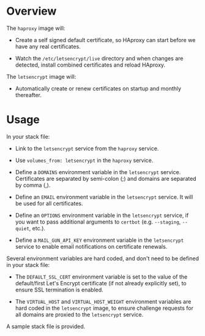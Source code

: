 # Overview

The `haproxy` image will:

  * Create a self signed default certificate, so HAproxy can start before we
    have any real certificates.

  * Watch the `/etc/letsencrypt/live` directory and when changes are detected,
  	install combined certificates and reload HAproxy.

The `letsencrypt` image will:

  * Automatically create or renew certificates on startup and monthly thereafter.

# Usage

In your stack file:

  * Link to the `letsencrypt` service from the `haproxy` service.

  * Use `volumes_from: letsencrypt` in the `haproxy` service.

  * Define a `DOMAINS` environment variable in the `letsencrypt` service.
    Certificates are separated by semi-colon (;) and domains are separated by
    comma (,).

  * Define an `EMAIL` environment variable in the `letsencrypt` service. It
    will be used for all certificates.

  * Define an `OPTIONS` environment variable in the `letsencrypt` service, if
    you want to pass additional arguments to `certbot` (e.g. `--staging`, `--quiet`, etc.).
  * Define a `MAIL_GUN_API_KEY` environment variable in the `letsencrypt` service to enable email notifications on certificate renewals.

Several environment variables are hard coded, and don't need to be defined in
your stack file:

  * The `DEFAULT_SSL_CERT` environment variable is set to the value of the
  	default/first Let's Encrypt certificate (if not already explicitly set),
  	to ensure SSL termination is enabled.

  * The `VIRTUAL_HOST` and `VIRTUAL_HOST_WEIGHT` environment variables are hard
    coded in the `letsencrypt` image, to ensure challenge requests for all
    domains are proxied to the `letsencrypt` service.

A sample stack file is provided.
